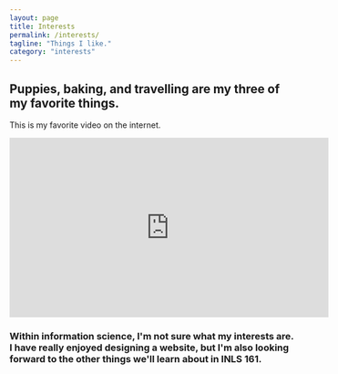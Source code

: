 ```yaml
---
layout: page
title: Interests
permalink: /interests/
tagline: "Things I like."
category: "interests"
---
```

<h2>Puppies, baking, and travelling are my three of my favorite things.</h2>

This is my favorite video on the internet.
<iframe width="560" height="315" src="https://www.youtube.com/embed/FXTl2Ou-j1I" frameborder="0" allowfullscreen></iframe>


<h3>Within information science, I'm not sure what my interests are. I have really enjoyed designing a website, 
but I'm also looking forward to the other things we'll learn about in INLS 161.</h3> 